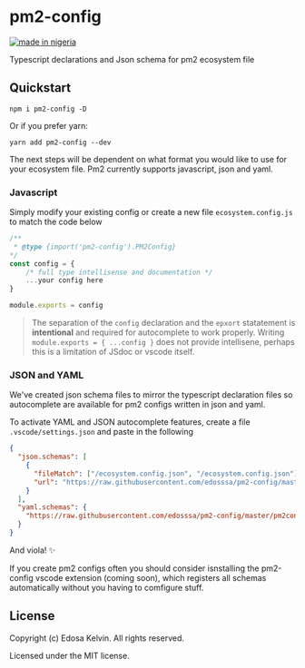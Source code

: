 
# pm2-config

[![made in nigeria](https://img.shields.io/badge/made%20in-nigeria-008751.svg?style=for-the-badge)](https://github.com/acekyd/made-in-nigeria)

Typescript declarations and Json schema for pm2 ecosystem file

## Quickstart

`npm i pm2-config -D`

Or if you prefer yarn:

`yarn add pm2-config --dev`

The next steps will be dependent on what format you would like to use for your ecosystem file. Pm2 currently supports javascript, json and yaml.

### Javascript

Simply modify your existing config or create a new file `ecosystem.config.js` to match the code below

```javascript
/**
 * @type {import('pm2-config').PM2Config}
*/
const config = {
    /* full type intellisense and documentation */
    ...your config here
}

module.exports = config
```

> The separation of the `config` declaration and the `epxort` statatement is **intentional** and required for autocomplete to work properly. Writing `module.exports = { ...config }` does not provide intellisene, perhaps this is a limitation of JSdoc or vscode itself.

### JSON and YAML

We've created json schema files to mirror the typescript declaration files so autocomplete are available for pm2 configs written in json and yaml.

To activate YAML and JSON autocomplete features, create a file `.vscode/settings.json` and paste in the following

```json
{
  "json.schemas": [
    {
      "fileMatch": ["/ecosystem.config.json", "/ecosystem.config.json"],
      "url": "https://raw.githubusercontent.com/edosssa/pm2-config/master/pm2config.json"
    }
  ],
  "yaml.schemas": {
    "https://raw.githubusercontent.com/edosssa/pm2-config/master/pm2config.json": "/ecosystem.config.yaml"
  }
}
```

And viola! ✨

If you create pm2 configs often you should consider isnstalling the pm2-config vscode extension (coming soon), which registers all schemas automatically without you having to comfigure stuff.

## License

Copyright (c) Edosa Kelvin. All rights reserved.

Licensed under the MIT license.
